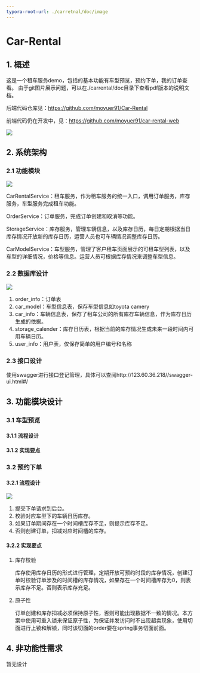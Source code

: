 ```yaml
---
typora-root-url: ./carretnal/doc/image
---
```


# Car-Rental
## 1. 概述

这是一个租车服务demo，包括的基本功能有车型预览，预约下单，我的订单查看。
由于git图片展示问题，可以在./carrental/doc目录下查看pdf版本的说明文档。

后端代码仓库见：https://github.com/moyuer91/Car-Rental

前端代码仍在开发中，见：https://github.com/moyuer91/car-rental-web

![](/car-model-list-web.png)

## 2. 系统架构

### 2.1 功能模块

![](/Snipaste_2021-05-03_23-23-46.png)

CarRentalService：租车服务，作为租车服务的统一入口，调用订单服务，库存服务，车型服务完成租车功能。

OrderService：订单服务，完成订单创建和取消等功能。

StorageService：库存服务，管理车辆信息，以及库存日历，每日定期根据当日库存情况开放新的库存日历，运营人员也可车辆情况调整库存日历。

CarModelService：车型服务，管理了客户租车页面展示的可租车型列表，以及车型的详细情况，价格等信息。运营人员可根据库存情况来调整车型信息。

### 2.2 数据库设计

![](/Snipaste_2021-05-03_20-51-10.png)

1. order_info：订单表
2. car_model：车型信息表，保存车型信息如toyota camery
3. car_info：车辆信息表，保存了租车公司的所有库存车辆信息，作为库存日历生成的依据。
4. storage_calender：库存日历表，根据当前的库存情况生成未来一段时间内可用车辆日历。
5. user_info：用户表，仅保存简单的用户编号和名称

### 2.3 接口设计

使用swagger进行接口登记管理，具体可以查阅http://123.60.36.218//swagger-ui.html#/

## 3. 功能模块设计

### 3.1 车型预览

#### 	3.1.1 流程设计

#### 	3.1.2 实现要点

### 3.2 预约下单

#### 	3.2.1 流程设计

![](/create-order-sequence.png)

1. 提交下单请求到后台。
2. 校验对应车型下的车辆日历库存。
3. 如果订单期间存在一个时间槽库存不足，则提示库存不足。
4. 否则创建订单，扣减对应时间槽的库存。

#### 	3.2.2 实现要点

1. 库存校验

   库存使用库存日历的形式进行管理，定期开放可预约时段的库存情况，创建订单时校验订单涉及的时间槽的库存情况，如果存在一个时间槽库存为0，则表示库存不足。否则表示库存充足。

2. 原子性

   订单创建和库存扣减必须保持原子性，否则可能出现数据不一致的情况。本方案中使用可重入锁来保证原子性，为保证并发访问时不出现超卖现象，使用切面进行上锁和解锁，同时该切面的order要在spring事务切面前面。

   

## 4. 非功能性需求

暂无设计